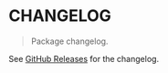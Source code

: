 # CHANGELOG

> Package changelog.

See [GitHub Releases](https://github.com/stdlib-js/stats-base-dists-gumbel-variance/releases) for the changelog.